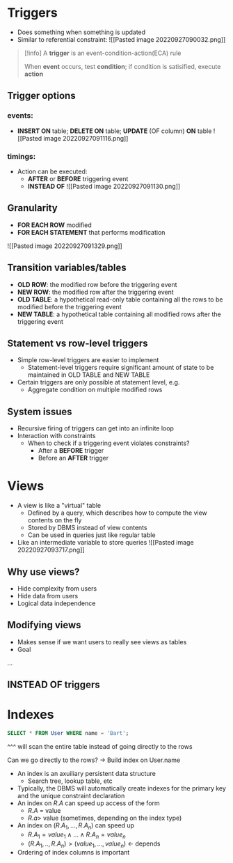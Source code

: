 # Triggers
- Does something when something is updated
- Similar to referential constraint:
![[Pasted image 20220927090032.png]]

> [!info] 
> A **trigger** is an event-condition-action(ECA) rule
> 
> When **event** occurs, test **condition**; if condition is satisified, execute **action**


## Trigger options
### events:
- **INSERT ON** table; **DELETE ON** table; **UPDATE** (OF column) **ON** table
![[Pasted image 20220927091116.png]]

### timings:
- Action can be executed:
	- **AFTER** or **BEFORE** triggering event 
	- **INSTEAD OF**
![[Pasted image 20220927091130.png]]

## Granularity
- **FOR EACH ROW** modified
- **FOR EACH STATEMENT** that performs modification 

![[Pasted image 20220927091329.png]]

## Transition variables/tables

- **OLD ROW**: the modified row before the triggering event
- **NEW ROW**: the modified row after the triggering event
- **OLD TABLE**: a hypothetical read-only table containing all the rows to be modified before the triggering event
- **NEW TABLE**: a hypothetical table containing all modified rows after the triggering event

## Statement vs row-level triggers
- Simple row-level triggers are easier to implement 
	- Statement-level triggers require significant amount of state to be maintained in OLD TABLE and NEW TABLE
- Certain triggers are only possible at statement level, e.g.
	- Aggregate condition on multiple modified rows

## System issues
- Recursive firing of triggers can get into an infinite loop
- Interaction with constraints
	- When to check if a triggering event violates constraints?
		- After a **BEFORE** trigger
		- Before an **AFTER** trigger

# Views

- A view is like a "virtual" table
	- Defined by a query, which describes how to compute the view contents on the fly
	- Stored by DBMS instead of view contents
	- Can be used in queries just like regular table
- Like an intermediate variable to store queries 
![[Pasted image 20220927093717.png]]

## Why use views?
- Hide complexity from users
- Hide data from users
- Logical data independence

## Modifying views
- Makes sense if we want users to really see views as tables
- Goal

...

## INSTEAD OF triggers

# Indexes

```sql
SELECT * FROM User WHERE name = 'Bart';
```
^^^ will scan the entire table instead of going directly to the rows

Can we go directly to the rows? → Build index on User.name

- An index is an axuiliary persistent data structure
	- Search tree, lookup table, etc
- Typically, the DBMS will automatically create indexes for the primary key and the unique constraint declaration
- An index on $R.A$ can speed up access of the form
	- $R.A$ = value
	- $R.a >$ value (sometimes, depending on the index type)
- An index on $(R.A_1,...,R.A_n)$ can speed up 
	- $R.A_1 = value_1 \land ... \land R.A_n = value_n$
	- $(R.A_1,..,R.A_n) > (value_1,...,value_n)$ <- depends
- Ordering of index columns is important

